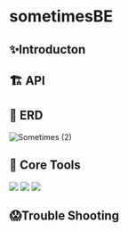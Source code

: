 # sometimesBE

## ✨Introducton

## 🏗️ API

## 🧱 ERD
![Sometimes (2)](https://user-images.githubusercontent.com/122272525/221391247-973cf25c-17e1-47f6-aba9-d6f0dd45d3ba.png)

## 📒 Core Tools
<img src="https://img.shields.io/badge/Spring-green?style=for-the-badge&logo=Spring&logoColor=#6DB33F"> <img src="https://img.shields.io/badge/Spring Boot-green?style=for-the-badge&logo=Spring Boot&logoColor=#6DB33F"> <img src="https://img.shields.io/badge/Spring Security-green?style=for-the-badge&logo=Spring Security&logoColor=#6DB33F">


## 😱Trouble Shooting
